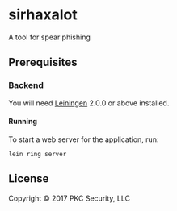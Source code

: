 # sirhaxalot

A tool for spear phishing

## Prerequisites

### Backend

You will need [Leiningen][] 2.0.0 or above installed.

[leiningen]: https://github.com/technomancy/leiningen

#### Running

To start a web server for the application, run:

    lein ring server

## License

Copyright © 2017 PKC Security, LLC
